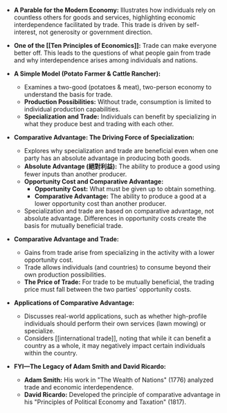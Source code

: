 
- **A Parable for the Modern Economy:** Illustrates how individuals rely on countless others for goods and services, highlighting economic interdependence facilitated by trade. This trade is driven by self-interest, not generosity or government direction.
    
- **One of the [[Ten Principles of Economics]]:** Trade can make everyone better off. This leads to the questions of what people gain from trade and why interdependence arises among individuals and nations.
    
- **A Simple Model (Potato Farmer & Cattle Rancher):**
    
    - Examines a two-good (potatoes & meat), two-person economy to understand the basis for trade.
    - **Production Possibilities:** Without trade, consumption is limited to individual production capabilities.
    - **Specialization and Trade:** Individuals can benefit by specializing in what they produce best and trading with each other.
- **Comparative Advantage: The Driving Force of Specialization:**
    
    - Explores why specialization and trade are beneficial even when one party has an absolute advantage in producing both goods.
    - **Absolute Advantage (絕對利益):** The ability to produce a good using fewer inputs than another producer.
    - **Opportunity Cost and Comparative Advantage:**
        - **Opportunity Cost:** What must be given up to obtain something.
        - **Comparative Advantage:** The ability to produce a good at a lower opportunity cost than another producer.
    - Specialization and trade are based on comparative advantage, not absolute advantage. Differences in opportunity costs create the basis for mutually beneficial trade.
- **Comparative Advantage and Trade:**
    
    - Gains from trade arise from specializing in the activity with a lower opportunity cost.
    - Trade allows individuals (and countries) to consume beyond their own production possibilities.
    - **The Price of Trade:** For trade to be mutually beneficial, the trading price must fall between the two parties' opportunity costs.
- **Applications of Comparative Advantage:**
    
    - Discusses real-world applications, such as whether high-profile individuals should perform their own services (lawn mowing) or specialize.
    - Considers [[international trade]], noting that while it can benefit a country as a whole, it may negatively impact certain individuals within the country.
- **FYI—The Legacy of Adam Smith and David Ricardo:**
    
    - **Adam Smith:** His work in "The Wealth of Nations" (1776) analyzed trade and economic interdependence.
    - **David Ricardo:** Developed the principle of comparative advantage in his "Principles of Political Economy and Taxation" (1817).